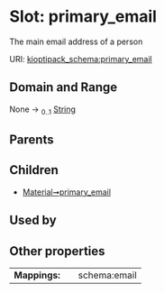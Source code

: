 
# Slot: primary_email


The main email address of a person

URI: [kioptipack_schema:primary_email](https://w3id.org/Fraunhofer/kioptipack-schema/primary_email)


## Domain and Range

None &#8594;  <sub>0..1</sub> [String](types/String.md)

## Parents


## Children

 *  [Material➞primary_email](Material_primary_email.md)

## Used by


## Other properties

|  |  |  |
| --- | --- | --- |
| **Mappings:** | | schema:email |

